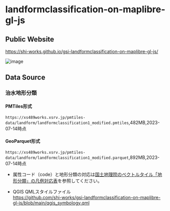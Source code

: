 # landformclassification-on-maplibre-gl-js
## Public Website
https://shi-works.github.io/gsi-landformclassification-on-maplibre-gl-js/

![image](https://github.com/shi-works/landformclassification-on-maplibre-gl-js/assets/71203808/6f25f0ca-4571-4afb-8360-f4544ff7b46f)

## Data Source
### 治水地形分類
#### PMTiles形式
`https://xs489works.xsrv.jp/pmtiles-data/landform/landformclassification1_modified.pmtiles`,482MB,2023-07-14時点  
#### GeoParquet形式
`https://xs489works.xsrv.jp/pmtiles-data/landform/landformclassification1_modified.parquet`,892MB,2023-07-14時点  
- 属性コード（code）と地形分類の対応は[国土地理院のベクトルタイル「地形分類」の凡例対応表](https://www.gsi.go.jp/bousaichiri/bousaichiri41017.html)を参照してください。

- QGIS QMLスタイルファイル  
https://github.com/shi-works/gsi-landformclassification-on-maplibre-gl-js/blob/main/qgis_symbology.qml
